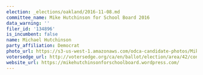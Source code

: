 ```yaml
---
election: _elections/oakland/2016-11-08.md
committee_name: Mike Hutchinson for School Board 2016
data_warning: ''
filer_id: '134896'
is_incumbent: false
name: Michael Hutchinson
party_affiliation: Democrat
photo_url: https://s3-us-west-1.amazonaws.com/odca-candidate-photos/Mike-Hutchinson.png
votersedge_url: http://votersedge.org/ca/en/ballot/election/area/42/contests/contest/13218/candidate/130700?&county=Alameda%20County&election_authority_id=1
website_url: https://mikehutchinsonforschoolboard.wordpress.com/
---
```

